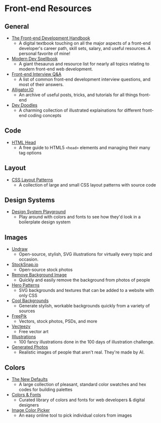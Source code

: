 # Front-end Resources

## General

* [The Front-end Development Handbook](https://frontendmasters.com/books/front-end-handbook/2018/)
  * A digital textbook touching on all the major aspects of a front-end developer's career path, skill sets, salary, and useful resources. A personal favorite of mine!
* [Modern Dev Spellbook](https://github.com/dexteryy/spellbook-of-modern-webdev)
  * A giant thesaurus and resource list for nearly all topics relating to modern front-end web development.
* [Front-end Interview Q&A](https://github.com/yangshun/front-end-interview-handbook)
  * A list of common front-end development interview questions, and most of their answers.
* [Alligator.IO](https://alligator.io/)
  * An archive of useful posts, tricks, and tutorials for all things front-end
* [Dev Doodles](https://www.instagram.com/dev_doodles/)
  * A charming collection of illustrated explainations for different front-end coding concepts

## Code

* [HTML Head](https://htmlhead.dev/)
  * A free guide to HTML5 `<head>` elements and managing their many tag options

## Layout

* [CSS Layout Patterns](https://csslayout.io/patterns/)
  * A collection of large and small CSS layout patterns with source code

## Design Systems

* [Design System Playground](https://design-system-playground.netlify.com/)
  * Play around with colors and fonts to see how they'd look in a boilerplate design system

## Images

* [Undraw](https://undraw.co/)
  * Open-source, stylish, SVG illustrations for virtually every topic and occasion.
* [StockSnap.io](https://stocksnap.io/)
  * Open-source stock photos
* [Remove Background Image](https://www.remove.bg/)
  * Quickly and easily remove the background from photos of people
* [Hero Patterns](https://www.heropatterns.com/)
  * SVG backgrounds and textures that can be added to a website with only CSS
* [Cool Backgrounds](https://coolbackgrounds.io/)
  * Generate stylish, workable backgrounds quickly from a variety of sources
* [FreePik](https://www.freepik.com/)
  * Vectors, stock photos, PSDs, and more
* [Vecteezy](https://www.vecteezy.com/)
  * Free vector art
* [Illlustrations](https://illlustrations.co/)
  * 100 fancy illustrations done in the 100 days of illustration challenge.
* [Generated Photos](https://generated.photos/)
  * Realistic images of people that aren't real. They're made by AI.

## Colors

* [The New Defaults](https://dudleystorey.github.io/thenewdefaults/)
  * A large collection of pleasant, standard color swatches and hex codes for building palettes
* [Colors & Fonts](https://www.colorsandfonts.com/)
  * Curated library of colors and fonts for web developers & digital designers
* [Image Color Picker](https://image-color.com/)
  * An easy online tool to pick individual colors from images
